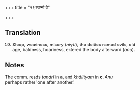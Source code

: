 +++
title = "१९ स्वप्नो वै"

+++
## Translation
19. Sleep, weariness, misery (*nírṛti*), the deities named evils, old  
age, baldness, hoariness, entered the body afterward (*ánu*).

## Notes
The comm. reads *tandrī* in **a**, and *khālityam* in **c**. *Anu*  
perhaps rather 'one after another.'
